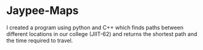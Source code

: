 # Jaypee-Maps
 I created a program using python and C++ which finds paths between different locations in our college (JIIT-62) and returns the shortest path and the time required to travel.
